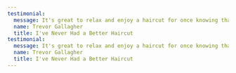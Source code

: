 ```yaml
---
testimonial:
  message: It's great to relax and enjoy a haircut for once knowing that you are in the skilled care of a Master Barber. I've never had a better haircut. Sandra makes me look 10 years younger and feel twice as smart which is some achievement!
  name: Trevor Gallagher
  title: I've Never Had a Better Haircut
testimonial:
  message: It's great to relax and enjoy a haircut for once knowing that you are in the skilled care of a Master Barber. I've never had a better haircut. Sandra makes me look 10 years younger and feel twice as smart which is some achievement!
  name: Trevor Gallagher
  title: I've Never Had a Better Haircut
---
```


